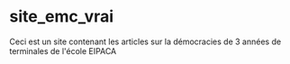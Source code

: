# site_emc_vrai
Ceci est un site contenant les articles sur la démocracies de 3 années de terminales de l'école EIPACA
